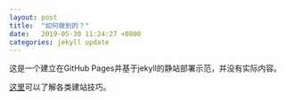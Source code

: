```yaml
---
layout: post
title:  "如何做到的？"
date:   2019-05-30 11:24:27 +0800
categories: jekyll update
---
```


这是一个建立在GitHub Pages并基于jekyll的静站部署示范，并没有实际内容。

[这里](http://www.thailycare.com/blog/)可以了解各类建站技巧。